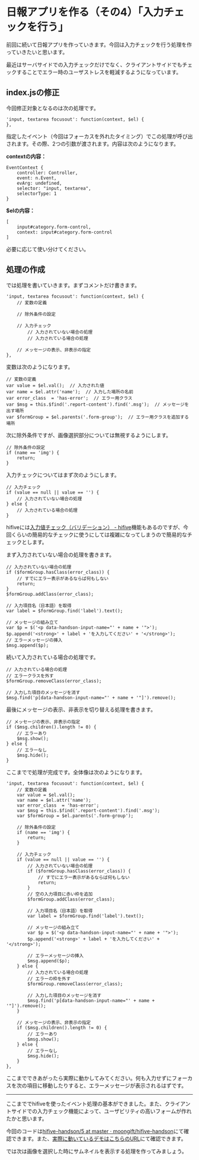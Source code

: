 # 日報アプリを作る（その4）「入力チェックを行う」

前回に続いて日報アプリを作っていきます。今回は入力チェックを行う処理を作っていきたいと思います。

最近はサーバサイドでの入力チェックだけでなく、クライアントサイドでもチェックすることでエラー時のユーザストレスを軽減するようになっています。

## index.jsの修正

今回修正対象となるのは次の処理です。

```
'input, textarea focusout': function(context, $el) {
},
```

指定したイベント（今回はフォーカスを外れたタイミング）でこの処理が呼び出されます。その際、2つの引数が渡されます。内容は次のようになります。

**contextの内容：**

```
EventContext {
	controller: Controller, 
	event: n.Event, 
	evArg: undefined, 
	selector: "input, textarea", 
	selectorType: 1
}
```

**$elの内容：**

```
[
	input#category.form-control, 
	context: input#category.form-control
]
```

必要に応じて使い分けてください。

## 処理の作成

では処理を書いていきます。まずコメントだけ書きます。

```
'input, textarea focusout': function(context, $el) {
	// 変数の定義

	// 除外条件の設定

	// 入力チェック
		// 入力されていない場合の処理
		// 入力されている場合の処理

	// メッセージの表示、非表示の指定
},
```

変数は次のようになります。

```
// 変数の定義
var value = $el.val();  // 入力された値
var name = $el.attr('name');  // 入力した場所の名前
var error_class  = 'has-error';  // エラー用クラス
var $msg = this.$find('.report-content').find('.msg');  // メッセージを出す場所
var $formGroup = $el.parents('.form-group');  // エラー用クラスを追加する場所
```

次に除外条件ですが、画像選択部分については無視するようにします。

```
// 除外条件の設定
if (name == 'img') {
	return;
}
```

入力チェックについてはまず次のようにします。

```
// 入力チェック
if (value == null || value == '') {
	// 入力されていない場合の処理
} else {
	// 入力されている場合の処理
}
```

hifiveには[入力値チェック（バリデーション） - hifive](http://www.htmlhifive.com/conts/web/view/reference/validator)機能もあるのですが、今回くらいの簡易的なチェックに使うにしては複雑になってしまうので簡易的なチェックとします。

まず入力されていない場合の処理を書きます。

```
// 入力されていない場合の処理
if ($formGroup.hasClass(error_class)) {
	// すでにエラー表示があるならば何もしない
	return;
}
$formGroup.addClass(error_class);

// 入力項目名（日本語）を取得
var label = $formGroup.find('label').text();

// メッセージの組み立て
var $p = $('<p data-handson-input-name="' + name + '">');
$p.append('<strong>' + label + 'を入力してください' + '</strong>');
// エラーメッセージの挿入
$msg.append($p);
```

続いて入力されている場合の処理です。

```
// 入力されている場合の処理
// エラークラスを外す
$formGroup.removeClass(error_class);

// 入力した項目のメッセージを消す
$msg.find('p[data-handson-input-name="' + name + '"]').remove();
```

最後にメッセージの表示、非表示を切り替える処理を書きます。

```
// メッセージの表示、非表示の指定
if ($msg.children().length != 0) {
	// エラーあり
	$msg.show();
} else {
	// エラーなし
	$msg.hide();
}
```

ここまでで処理が完成です。全体像は次のようになります。

```
'input, textarea focusout': function(context, $el) {
	// 変数の定義
	var value = $el.val();
	var name = $el.attr('name');
	var error_class  = 'has-error';
	var $msg = this.$find('.report-content').find('.msg');
	var $formGroup = $el.parents('.form-group');
	
	// 除外条件の設定
	if (name == 'img') {
		return;
	}
	
	// 入力チェック
	if (value == null || value == '') {
		// 入力されていない場合の処理
		if ($formGroup.hasClass(error_class)) {
			// すでにエラー表示があるならば何もしない
			return;
		}
		// 空の入力項目に赤い枠を追加
		$formGroup.addClass(error_class);
		
		// 入力項目名（日本語）を取得
		var label = $formGroup.find('label').text();
		
		// メッセージの組み立て
		var $p = $('<p data-handson-input-name="' + name + '">');
		$p.append('<strong>' + label + 'を入力してください' + '</strong>');
		
		// エラーメッセージの挿入
		$msg.append($p);
	} else {
		// 入力されている場合の処理
		// エラーの枠を外す
		$formGroup.removeClass(error_class);
		
		// 入力した項目のメッセージを消す
		$msg.find('p[data-handson-input-name="' + name + '"]').remove();
	}
	
	// メッセージの表示、非表示の指定
	if ($msg.children().length != 0) {
		// エラーあり
		$msg.show();
	} else {
		// エラーなし
		$msg.hide();
	}
},
```

ここまでできあがったら実際に動かしてみてください。何も入力せずにフォーカスを次の項目に移動したりすると、エラーメッセージが表示されるはずです。

----

ここまででhifiveを使ったイベント処理の基本ができました。また、クライアントサイドでの入力チェック機能によって、ユーザビリティの高いフォームが作れたかと思います。

今回のコードは[hifive-handson/5 at master · moongift/hifive-handson](https://github.com/moongift/hifive-handson/tree/master/5)にて確認できます。また、[実際に動いているデモはこちらのURL](https://moongift.github.io/hifive-handson/5/)にて確認できます。

では次は画像を選択した時にサムネイルを表示する処理を作ってみましょう。


